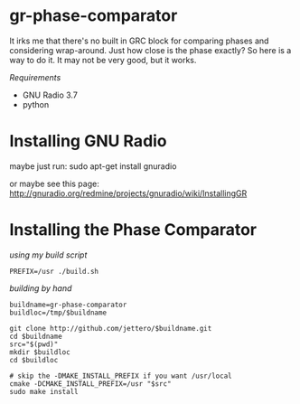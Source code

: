 gr-phase-comparator
===========

It irks me that there's no built in GRC block for comparing phases and
considering wrap-around.  Just how close is the phase exactly?  So here is a way
to do it.  It may not be very good, but it works.

*Requirements*

* GNU Radio 3.7
* python 

Installing GNU Radio
====================

maybe just run:
sudo apt-get install gnuradio

or maybe see this page:
http://gnuradio.org/redmine/projects/gnuradio/wiki/InstallingGR

Installing the Phase Comparator
===============================

*using my build script*

    PREFIX=/usr ./build.sh

*building by hand*

    buildname=gr-phase-comparator
    buildloc=/tmp/$buildname

    git clone http://github.com/jettero/$buildname.git
    cd $buildname
    src="$(pwd)"
    mkdir $buildloc
    cd $buildloc

    # skip the -DMAKE_INSTALL_PREFIX if you want /usr/local
    cmake -DCMAKE_INSTALL_PREFIX=/usr "$src"
    sudo make install

